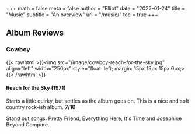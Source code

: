 +++
math = false 
meta = false
author = "Elliot"
date = "2022-01-24"
title = "Music"
subtitle = "An overview"
url = "/music/"
toc = true
+++

## Album Reviews

### Cowboy

{{< rawhtml >}}<img src="/image/cowboy-reach-for-the-sky.jpg" align="left" width="250px" style="float: left; margin: 15px 15px 15px 0px;>{{< /rawhtml >}}
#### Reach for the Sky (1971)
Starts a little quirky, but settles as the album goes on. This is a nice and soft country rock-ish album. **7/10**

Stand out songs: Pretty Friend, Everything Here, It's Time and Josephine Beyond Compare.